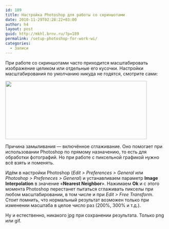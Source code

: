 ```yaml
---
id: 189
title: Настройка Photoshop для работы со скриншотами
date: 2010-11-29T02:28:22+03:00
author: h4
layout: post
guid: http://mkhl.brnv.ru/?p=189
permalink: /setup-photoshop-for-work-wi/
categories:
  - Записи
---
```

При работе со скриншотами часто приходится масштабировать изображение целиком или отдельные его кусочки. Настройки масштабирования по умолчанию никуда не годятся, смотрите сами:

[<img class="alignnone size-full wp-image-198" title="Режимы масштабирования" src="http://mkhl.brnv.ru/wp-content/uploads/2010/11/2010-11-29_0109293.png" alt="" width="440" height="182" srcset="https://mkhl.brnv.ru/wp-content/uploads/2010/11/2010-11-29_0109293.png 440w, https://mkhl.brnv.ru/wp-content/uploads/2010/11/2010-11-29_0109293-300x124.png 300w" sizes="(max-width: 440px) 100vw, 440px" />](http://mkhl.brnv.ru/wp-content/uploads/2010/11/2010-11-29_0109293.png)

Причина замыливания — включённое сглаживание. Оно помогает при использовании Photoshop по прямому назначению, то есть для обработки фотографий. Но при работе с пиксельной графикой нужно всё взять и поменять.

Идём в настройки Photoshop (_Edit > Preferences > General_ или _Photoshop > Prefeneces > General_) и устанавливаем параметр **Image Interpolation** в значение «**Nearest Neighbor**». Нажимаем **Ok** и с этого момента Photoshop перестанет пытаться сглаживать пикселы при любом масштабировании, в том числе и при _Edit > Free Transform_. Стоит помнить, что нормальный результат возможен только при изменении масштаба в целое число раз (200%, 300% и т.д.).

Ну и естественно, никакого jpg при сохранении результата. Только png или gif.